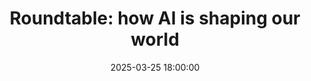 ---
title: "Roundtable: how AI is shaping our world"
description: "Exploring how AI is shaping our world through real experiences, not technical jargon."
date: 2025-03-25 18:00:00
topics:
    - speaker: ["graeme-johnston","lingsay-wong"]
      title: "AI roundtable discussion"
      description: "Whether you're new to AI or already exploring its impact, this is a judgment-free space to share experiences, learn from others, and uncover common themes shaping the future. No technical expertise needed - just bring your curiosity and willingness to learn!"

attendance: 26
slides:
    - url: /assets/slides/2025-03-25 - AI roundtable discussion.pdf
      title: Roundtable discussion notes
---
